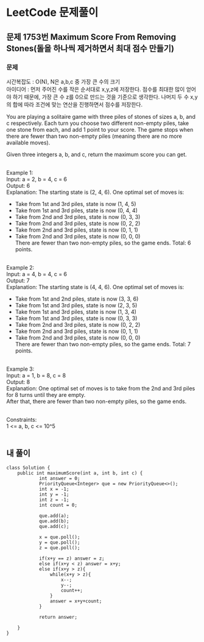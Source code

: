 # LeetCode 문제풀이

## 문제 1753번 Maximum Score From Removing Stones(돌을 하나씩 제거하면서 최대 점수 만들기)
### 문제<br>
시간복잡도 : O(N), N은 a,b,c 중 가장 큰 수의 크기<br>
아이디어 : 먼저 주어진 수를 작은 순서대로 x,y,z에 저장한다. 점수를 최대한 많이 얻어야 하기 때문에, 가장 큰 수 z를 0으로 만드는 것을 기준으로 생각한다. 나머지 두 수 x,y의 합에 따라 조건에 맞는 연산을 진행하면서 점수를 저장한다.<br>

You are playing a solitaire game with three piles of stones of sizes a​​​​​​, b,​​​​​​ and c​​​​​​ respectively. Each turn you choose two different non-empty piles, take one stone from each, and add 1 point to your score. The game stops when there are fewer than two non-empty piles (meaning there are no more available moves).

Given three integers a​​​​​, b,​​​​​ and c​​​​​, return the maximum score you can get.<br><br> 

Example 1:<br>
Input: a = 2, b = 4, c = 6<br>
Output: 6<br>
Explanation: The starting state is (2, 4, 6). One optimal set of moves is:<br>
- Take from 1st and 3rd piles, state is now (1, 4, 5)<br>
- Take from 1st and 3rd piles, state is now (0, 4, 4)<br>
- Take from 2nd and 3rd piles, state is now (0, 3, 3)<br>
- Take from 2nd and 3rd piles, state is now (0, 2, 2)<br>
- Take from 2nd and 3rd piles, state is now (0, 1, 1)<br>
- Take from 2nd and 3rd piles, state is now (0, 0, 0)<br>
There are fewer than two non-empty piles, so the game ends. Total: 6 points.<br><br>

Example 2:<br>
Input: a = 4, b = 4, c = 6<br>
Output: 7<br>
Explanation: The starting state is (4, 4, 6). One optimal set of moves is:<br>
- Take from 1st and 2nd piles, state is now (3, 3, 6)<br>
- Take from 1st and 3rd piles, state is now (2, 3, 5)<br>
- Take from 1st and 3rd piles, state is now (1, 3, 4)<br>
- Take from 1st and 3rd piles, state is now (0, 3, 3)<br>
- Take from 2nd and 3rd piles, state is now (0, 2, 2)<br>
- Take from 2nd and 3rd piles, state is now (0, 1, 1)<br>
- Take from 2nd and 3rd piles, state is now (0, 0, 0)<br>
There are fewer than two non-empty piles, so the game ends. Total: 7 points.<br><br>

Example 3:<br>
Input: a = 1, b = 8, c = 8<br>
Output: 8<br>
Explanation: One optimal set of moves is to take from the 2nd and 3rd piles for 8 turns until they are empty.<br>
After that, there are fewer than two non-empty piles, so the game ends.<br><br>

Constraints:<br>
1 <= a, b, c <= 10^5<br><br>

## 내 풀이
```
class Solution {
    public int maximumScore(int a, int b, int c) {
            int answer = 0;
            PriorityQueue<Integer> que = new PriorityQueue<>();
            int x = -1;
            int y = -1;
            int z = -1;
            int count = 0;

            que.add(a);
            que.add(b);
            que.add(c);
            
            x = que.poll();
            y = que.poll();
            z = que.poll();

            if(x+y == z) answer = z;
            else if(x+y < z) answer = x+y;
            else if(x+y > z){
                while(x+y > z){
                    x--;
                    y--;
                    count++;
                }
                answer = x+y+count;
            }

            return answer;
        
    }
}
```